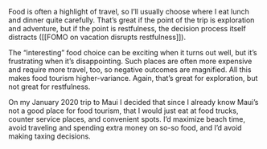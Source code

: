 Food is often a highlight of travel, so I’ll usually choose where I eat lunch and dinner quite carefully. That’s great if the point of the trip is exploration and adventure, but if the point is restfulness, the decision process itself distracts ([[FOMO on vacation disrupts restfulness]]).

The “interesting” food choice can be exciting when it turns out well, but it’s frustrating when it’s disappointing. Such places are often more expensive and require more travel, too, so negative outcomes are magnified. All this makes food tourism higher-variance. Again, that’s great for exploration, but not great for restfulness.

On my January 2020 trip to Maui I decided that since I already know Maui’s not a good place for food tourism, that I would just eat at food trucks, counter service places, and convenient spots. I’d maximize beach time, avoid traveling and spending extra money on so-so food, and I’d avoid making taxing decisions.